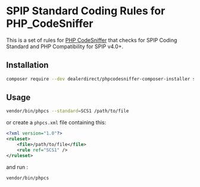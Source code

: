 # SPIP Standard Coding Rules for PHP_CodeSniffer

This is a set of rules for [PHP CodeSniffer](https://github.com/phpcsstandards/PHP_CodeSniffer) that checks for SPIP Coding Standard and PHP Compatibility for SPIP v4.0+.

## Installation

```bash
composer require --dev dealerdirect/phpcodesniffer-composer-installer spip/coding-standards
```

## Usage

```bash
vendor/bin/phpcs --standard=SCS1 /path/to/file
```

or create a `phpcs.xml` file containing this:

```xml
<?xml version="1.0"?>
<ruleset>
    <file>/path/to/file</file>
    <rule ref="SCS1" />
</ruleset>
```

and run :

```bash
vendor/bin/phpcs
```
